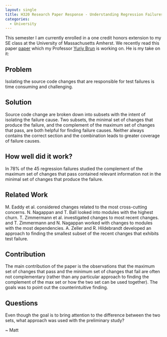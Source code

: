 ```yaml
---
layout: single
title: H320 Research Paper Response - Understanding Regression Failures Through Test-Passing and Test-Failing Code Changes
categories:
  - University
---
```

This semester I am currently enrolled in a one credit honors extension to my SE class at the University of Massachusetts Amherst. We recently read this paper [paper](http://people.cs.umass.edu/~brun/pubs/pubs/Sukkerd13icse-nier.pdf) which my Professor [Yuriy Brun](http://people.cs.umass.edu/~brun/) is working on.  He is my take on it:

## Problem
Isolating the source code changes that are responsible for test failures is time consuming and challenging.

## Solution
Source code change are broken down into subsets with the intent of isolating the failure cause.  Two subsets, the minimal set of changes that produce the failure, and the complement of the maximum set of changes that pass, are both helpful for finding failure causes. Neither always contains the correct section and the combination leads to greater coverage of failure causes.

## How well did it work?
In 78% of the 45 regression failures studied the complement of the maximum set of changes that pass contained relevant information not in the minimal set of changes that produce the failure.

## Related Work
M. Eaddy et al. considered changes related to the most cross-cutting concerns.  N. Nagappan and T. Ball  looked into modules with the highest churn. T. Zimmermann et al. investigated changes to most recent changes. and T. Zimmermann and N. Nagappan worked with changes to modules with the most dependencies. A. Zeller and R. Hildebrandt developed an approach to finding the smallest subset of the recent changes that exhibits test failure.

## Contribution
The main contribution of the paper is the observations that the maximum set of changes that pass and the minimum set of changes that fail are often not complementary (rather than any particular approach to finding the complement of the max set or how the two set can be used together). The goals was to point out the counterintuitive finding.

## Questions
Even though the goal is to bring attention to the difference between the two sets, what approach was used with the preliminary study?

~ Matt
